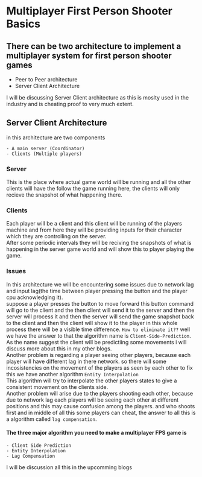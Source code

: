 # Multiplayer First Person Shooter Basics
<title>Multiplayer First Person Shooter Basics</title>

## There can be two architecture to implement a multiplayer system for first person shooter games
 - Peer to Peer architecture
 - Server Client Architecture

I will be discussing Server Client architecture as this is moslty used in the industry and is cheating proof to very much extent.

## Server Client Architecture

in this architecture are two components

    - A main server (Coordinator)
    - Clients (Multiple players)

### Server
This is the place where actual game world will be running and all the other clients will have the follow the game running here, the clients will only recieve the snapshot of what happening there.

### Clients
Each player will be a client and this client will be running of the players machine and from here they will be providing inputs for their character which they are controlling on the server.<br>
After some periodic intervals they will be reciving the snapshots of what is happening in the server game world and will show this to player playing the game.


### Issues
In this architecture we will be encountering some issues due to network lag and input lag(the time between player pressing the button and the player cpu acknowledging it).<br>
suppose a player presses the button to move forward this button command will go to the client and the then client will send it to the server and then the server will process it and then the server will send the game snapshot back to the client and then the client will show it to the player in this whole process there will be a visible time difference. `How to eliminate it??`
well we have the answer to that the algorithm name is `Client-Side-Prediction`.<br>
As the name suggest the client will be predictiing some movements i will discuss more about this in my other blogs.<br>
Another problem is regarding a player seeing other players, because each player will have different lag in there network. so there will some incosistencies on the movement of the players as seen by each other to fix this we have another algorithm `Entity Interpolation`<br>
This algorithm will try to interpolate the other players states to give a consistent movement on the clients side.<br>
Another problem will arise due to the players shooting each other, because due to network lag each players will be seeing each other at different positions and this may cause confusion among the players. and who shoots first and in middle of all this some players can cheat, the answer to all this is a algorithm called `lag compensation`.

 #### The three major algorithm you need to make a multiplayer FPS game is 
    - Client Side Prediction
    - Entity Interpolation
    - Lag Compensation
I will be discussion all this in the upcomming blogs



